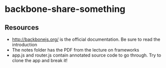 # backbone-share-something

## Resources
- http://backbonejs.org/ is the official documentation. Be sure to read the introduction
- The notes folder has the PDF from the lecture on frameworks
- app.js and router.js contain annotated source code to go through. Try to clone the app and break it!
